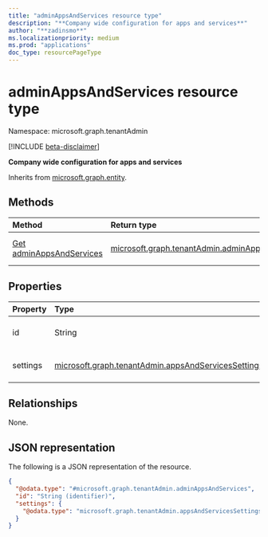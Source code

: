 ```yaml
---
title: "adminAppsAndServices resource type"
description: "**Company wide configuration for apps and services**"
author: "**zadinsmo**"
ms.localizationpriority: medium
ms.prod: "applications"
doc_type: resourcePageType
---
```


# adminAppsAndServices resource type

Namespace: microsoft.graph.tenantAdmin

[!INCLUDE [beta-disclaimer](../../includes/beta-disclaimer.md)]

**Company wide configuration for apps and services**


Inherits from [microsoft.graph.entity](../resources/entity.md).

## Methods
|Method|Return type|Description|
|:---|:---|:---|
|[Get adminAppsAndServices](../api/tenantadmin-adminappsandservices-get.md)|[microsoft.graph.tenantAdmin.adminAppsAndServices](../resources/tenantadmin-adminappsandservices.md)|Read the properties and relationships of a [microsoft.graph.tenantAdmin.adminAppsAndServices](../resources/tenantadmin-adminappsandservices.md) object.

## Properties
|Property|Type|Description|
|:---|:---|:---|
|id|String|**Unique id** Inherited from [microsoft.graph.entity](../resources/entity.md).|
|settings|[microsoft.graph.tenantAdmin.appsAndServicesSettings](../resources/tenantadmin-appsandservicessettings.md)|**Company wide settings for apps and services**|

## Relationships
None.

## JSON representation
The following is a JSON representation of the resource.
<!-- {
  "blockType": "resource",
  "keyProperty": "id",
  "@odata.type": "microsoft.graph.tenantAdmin.adminAppsAndServices",
  "baseType": "microsoft.graph.entity",
  "openType": false
}
-->
``` json
{
  "@odata.type": "#microsoft.graph.tenantAdmin.adminAppsAndServices",
  "id": "String (identifier)",
  "settings": {
    "@odata.type": "microsoft.graph.tenantAdmin.appsAndServicesSettings"
  }
}
```

